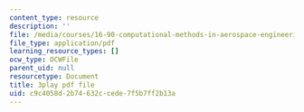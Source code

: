 ```yaml
---
content_type: resource
description: ''
file: /media/courses/16-90-computational-methods-in-aerospace-engineering-spring-2014/c9c4058d2b74632ccede7f5b7ff2b13a_FAKkYN2k_uk.pdf
file_type: application/pdf
learning_resource_types: []
ocw_type: OCWFile
parent_uid: null
resourcetype: Document
title: 3play pdf file
uid: c9c4058d-2b74-632c-cede-7f5b7ff2b13a
---
```


